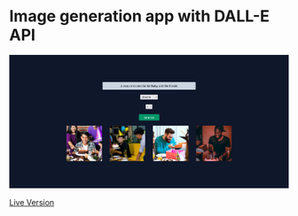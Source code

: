 # Image generation app with DALL-E API

![Screenshot](/assets/Screenshot.png)

[Live Version](https://image-generator-msyavuz.vercel.app/)
